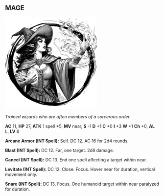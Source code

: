 ## MAGE

![](images/mage.webp)

_Trained wizards who are often members of a sorcerous order._

**AC** 11, **HP** 27, **ATK** 1 spell +5, **MV** near, **S** -1 **D** +1 **C** +0 **I** +3 **W** +1 **Ch** +0, **AL** L, **LV** 6

**Arcane Armor (INT Spell):** Self. DC 12. AC 16 for 2d4 rounds.

**Blast (INT Spell):** DC 12. Far, one target. 2d6 damage.

**Cancel (INT Spell):** DC 13. End one spell affecting a target within near.

**Levitate (INT Spell):** DC 12. Close. Focus. Hover near for duration, vertical movement only.

**Snare (INT Spell):** DC 13. Focus. One humanoid target within near paralyzed for duration.

